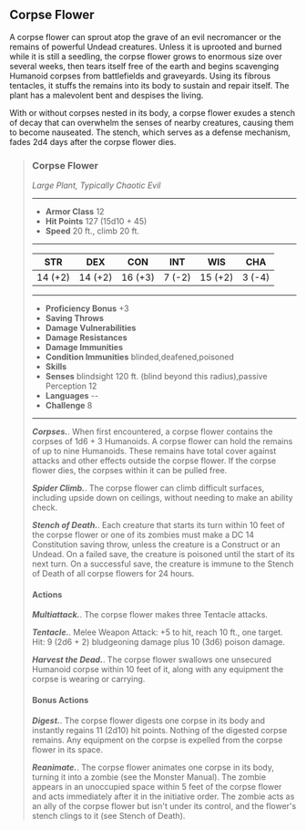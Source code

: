 ## Corpse Flower
A corpse flower can sprout atop the grave of an evil necromancer or the remains of powerful Undead creatures. Unless it is uprooted and burned while it is still a seedling, the corpse flower grows to enormous size over several weeks, then tears itself free of the earth and begins scavenging Humanoid corpses from battlefields and graveyards. Using its fibrous tentacles, it stuffs the remains into its body to sustain and repair itself. The plant has a malevolent bent and despises the living.

With or without corpses nested in its body, a corpse flower exudes a stench of decay that can overwhelm the senses of nearby creatures, causing them to become nauseated. The stench, which serves as a defense mechanism, fades 2d4 days after the corpse flower dies.

>### Corpse Flower
>*Large Plant, Typically Chaotic Evil*
>___
>- **Armor Class** 12
>- **Hit Points** 127 (15d10 + 45)
>- **Speed** 20 ft., climb 20 ft.
>___
>|**STR**|**DEX**|**CON**|**INT**|**WIS**|**CHA**|
>|:---:|:---:|:---:|:---:|:---:|:---:|
>|14 (+2)|14 (+2)|16 (+3)|7 (-2)|15 (+2)|3 (-4)|
>
>___
>- **Proficiency Bonus** +3
>- **Saving Throws** 
>- **Damage Vulnerabilities** 
>- **Damage Resistances** 
>- **Damage Immunities** 
>- **Condition Immunities** blinded,deafened,poisoned
>- **Skills** 
>- **Senses** blindsight 120 ft. (blind beyond this radius),passive Perception 12
>- **Languages** --
>- **Challenge** 8
>___
>***Corpses.***. When first encountered, a corpse flower contains the corpses of 1d6 + 3 Humanoids. A corpse flower can hold the remains of up to nine Humanoids. These remains have total cover against attacks and other effects outside the corpse flower. If the corpse flower dies, the corpses within it can be pulled free.
>
>***Spider Climb.***. The corpse flower can climb difficult surfaces, including upside down on ceilings, without needing to make an ability check.
>
>***Stench of Death.***. Each creature that starts its turn within 10 feet of the corpse flower or one of its zombies must make a DC 14 Constitution saving throw, unless the creature is a Construct or an Undead. On a failed save, the creature is poisoned until the start of its next turn. On a successful save, the creature is immune to the Stench of Death of all corpse flowers for 24 hours.
>
>#### Actions
>***Multiattack.***. The corpse flower makes three Tentacle attacks.
>
>***Tentacle.***. Melee Weapon Attack: +5 to hit, reach 10 ft., one target. Hit: 9 (2d6 + 2) bludgeoning damage plus 10 (3d6) poison damage.
>
>***Harvest the Dead.***. The corpse flower swallows one unsecured Humanoid corpse within 10 feet of it, along with any equipment the corpse is wearing or carrying.
>
>#### Bonus Actions
>***Digest.***. The corpse flower digests one corpse in its body and instantly regains 11 (2d10) hit points. Nothing of the digested corpse remains. Any equipment on the corpse is expelled from the corpse flower in its space.
>
>***Reanimate.***. The corpse flower animates one corpse in its body, turning it into a zombie (see the Monster Manual). The zombie appears in an unoccupied space within 5 feet of the corpse flower and acts immediately after it in the initiative order. The zombie acts as an ally of the corpse flower but isn't under its control, and the flower's stench clings to it (see Stench of Death).
>
